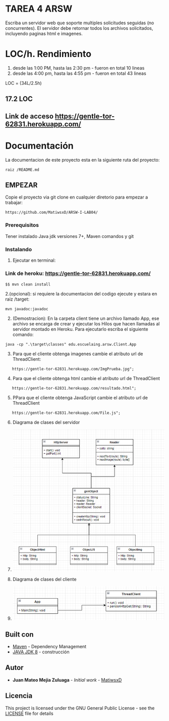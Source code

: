 # TAREA 4 ARSW 

Escriba un servidor web que soporte multiples solicitudes seguidas (no concurrentes). El servidor debe retornar todos los archivos solicitados, incluyendo
paginas html e imagenes.
# LOC/h. Rendimiento

1. desde las 1:00 PM, hasta las 2:30 pm - fueron en total 10 lineas
2. desde las 4:00 pm, hasta las 4:55 pm - fueron en total 43 lineas


LOC = (34L/2.5h)

## 17.2 LOC

## Link de acceso https://gentle-tor-62831.herokuapp.com/

# Documentación

La documentacion de este proyecto esta en la siguiente ruta del proyecto:
```
raiz /README.md
```
## EMPEZAR

Copie el proyecto via git clone en cualquier diretorio para empezar a trabajar:
```
https://github.com/MatiwsxD/ARSW-I-LAB04/
```

### Prerequisitos

Tener instalado Java jdk versiones 7+, Maven comandos y git

### Instalando

1. Ejecutar en terminal:

### Link de heroku: https://gentle-tor-62831.herokuapp.com/

```
$$ mvn clean install
```
2.(opcional):
si requiere la documentacion del codigo ejecute y estara en raiz /target:

```
mvn javadoc:javadoc
```

2. (Demostracion):
   En la carpeta client tiene un archivo llamado App, ese archivo se encarga de crear y ejecutar los Hilos que hacen llamadas al servidor montado en Heroku. Para ejecutarlo escriba el siguiente comando:

```
java -cp ".\target\classes" edu.escuelaing.arsw.Client.App 

```
3. Para que el cliente obtenga imagenes cambie el atributo url de ThreadClient:
```
   https://gentle-tor-62831.herokuapp.com/ImgPrueba.jpg";
```
4. Para que el cliente obtenga html cambie el atributo url de ThreadClient

```
   https://gentle-tor-62831.herokuapp.com/resultado.html";
```

5. PPara que el cliente obtenga JavaScript cambie el atributo url de ThreadClient

```
   https://gentle-tor-62831.herokuapp.com/File.js";
```

6. Diagrama de clases del servidor
7. 
   ![Imágen 1](img/2.png)
   
7. Diagrama de clases del cliente
8. 
   ![Imágen 1](img/3.png)
   


## Built con

* [Maven](https://maven.apache.org/) - Dependency Management
* [JAVA JDK 8](http://www.oracle.com/technetwork/java/javase/overview/index.html) - construcción


## Autor

* **Juan Mateo Mejia Zuluaga** - *Initial work* - [MatiwsxD](https://github.com/MatiwsxD)


## Licencia

This project is licensed under the GNU General Public License - see the [LICENSE](LICENSE) file for details

